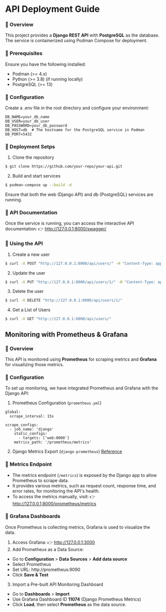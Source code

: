 #  API Deployment Guide
### 📌 Overview
This project provides a **Django REST API** with **PostgreSQL** as the database. The service is containerized using Podman Compose for deployment.

### 📌 Prerequisites
Ensure you have the following installed:

- Podman (>= 4.x)
- Python (>= 3.8) (if running locally)
- PostgreSQL (>= 13)

### 📌 Configuration
Create a .env file in the root directory and configure your environment:
  ```
  DB_NAME=your_db_name
  DB_USER=your_db_user
  DB_PASSWORD=your_db_password
  DB_HOST=db  # The hostname for the PostgreSQL service in Podman
  DB_PORT=5432
  ```


### 📌 Deployment Setps
1. Clone the repository
```sh
$ git clone https://github.com/your-repo/your-api.git
```
2. Build and start services
```sh
$ podman-compose up --build -d
```
Ensure that both the web (Django API) and db (PostgreSQL) services are running.

### 📌 API Documentation
Once the service is running, you can access the interactive API documentation: 👉 http://127.0.0.1:8000/swagger/

### 📌 Using the API
1. Create a new user
```sh
$ curl -X POST "http://127.0.0.1:8000/api/users/" -H "Content-Type: application/json" -d '{"name": "Alice", "email": "alice@example.com"}'
```
2. Update the user
```sh
$ curl -X PUT "http://127.0.0.1:8000/api/users/1/" -H "Content-Type: application/json" -d '{"name": "Alice Updated"}'
```
3. Delete the user
```sh
$ curl -X DELETE "http://127.0.0.1:8000/api/users/1/"
```
4. Get a List of Users
```sh
$ curl -X GET "http://127.0.0.1:8000/api/users/"
```

## Monitoring with Prometheus & Grafana
### 📌 Overview
This API is monitored using **Prometheus** for scraping metrics and **Grafana** for visualizing those metrics.

### 📌 Configuration
To set up monitoring, we have integrated Prometheus and Grafana with the Django API:
1. Prometheus Configuration (```prometheus.yml```)
```
global:
  scrape_interval: 15s

scrape_configs:
  - job_name: 'django'
    static_configs:
      - targets: ['web:8000']
    metrics_path: '/prometheus/metrics'
```
2. Django Metrics Export (```django-prometheus```)
[Reference](https://github.com/korfuri/django-prometheus)

### 📌 Metrics Endpoint
- The metrics endpoint (```/metrics```) is exposed by the Django app to allow Prometheus to scrape data.
- It provides various metrics, such as request count, response time, and error rates, for monitoring the API's health.
- To access the metrics manually, visit: 👉 http://127.0.0.1:8000/prometheus/metrics

### 📌 Grafana Dashboards
Once Prometheus is collecting metrics, Grafana is used to visualize the data.
1. Access Grafana: 👉 http://127.0.0.1:3000
2. Add Prometheus as a Data Source:
- Go to **Configuration** > **Data Sources** > **Add data source**
- Select Prometheus
- Set URL: http://prometheus:9090
- Click **Save & Test**

3. Import a Pre-built API Monitoring Dashboard
- Go to **Dashboards** > **Import**
- Use Grafana Dashboard ID **11074** (Django Prometheus Metrics)
- Click **Load**, then select **Prometheus** as the data source.
